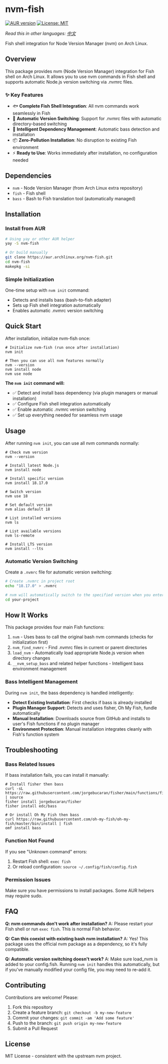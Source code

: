# nvm-fish

[![AUR version](https://img.shields.io/aur/version/nvm-fish?logo=arch-linux&logoColor=white)](https://aur.archlinux.org/packages/nvm-fish)
[![License: MIT](https://img.shields.io/badge/License-MIT-yellow.svg)](https://opensource.org/licenses/MIT)

*Read this in other languages: [中文](README_zh-CN.md)*

Fish shell integration for Node Version Manager (nvm) on Arch Linux.

## Overview

This package provides nvm (Node Version Manager) integration for Fish shell on Arch Linux. It allows you to use nvm commands in Fish shell and supports automatic Node.js version switching via .nvmrc files.

### ✨ Key Features

- 🐟 **Complete Fish Shell Integration**: All nvm commands work seamlessly in Fish
- 🎯 **Automatic Version Switching**: Support for .nvmrc files with automatic directory-based switching
- 🔧 **Intelligent Dependency Management**: Automatic bass detection and installation
- 📦 **Zero-Pollution Installation**: No disruption to existing Fish environment
- ⚡ **Ready to Use**: Works immediately after installation, no configuration needed

## Dependencies

- `nvm` - Node Version Manager (from Arch Linux extra repository)
- `fish` - Fish shell
- `bass` - Bash to Fish translation tool (automatically managed)

## Installation

### Install from AUR

```bash
# Using yay or other AUR helper
yay -S nvm-fish

# Or build manually
git clone https://aur.archlinux.org/nvm-fish.git
cd nvm-fish
makepkg -si
```

### Simple Initialization

One-time setup with `nvm init` command:
- Detects and installs bass (bash-to-fish adapter) 
- Sets up Fish shell integration automatically
- Enables automatic .nvmrc version switching

## Quick Start

After installation, initialize nvm-fish once:

```fish
# Initialize nvm-fish (run once after installation)
nvm init

# Then you can use all nvm features normally
nvm --version
nvm install node
nvm use node
```

**The `nvm init` command will:**
- ✅ Detect and install bass dependency (via plugin managers or manual installation)
- ✅ Configure Fish shell integration automatically
- ✅ Enable automatic .nvmrc version switching
- ✅ Set up everything needed for seamless nvm usage

## Usage

After running `nvm init`, you can use all nvm commands normally:

```fish
# Check nvm version
nvm --version

# Install latest Node.js
nvm install node

# Install specific version
nvm install 18.17.0

# Switch version
nvm use 18

# Set default version
nvm alias default 18

# List installed versions
nvm ls

# List available versions
nvm ls-remote

# Install LTS version
nvm install --lts
```

### Automatic Version Switching

Create a `.nvmrc` file for automatic version switching:

```bash
# Create .nvmrc in project root
echo "18.17.0" > .nvmrc

# nvm will automatically switch to the specified version when you enter the directory
cd your-project
```

## How It Works

This package provides four main Fish functions:

1. `nvm` - Uses bass to call the original bash nvm commands (checks for initialization first)
2. `nvm_find_nvmrc` - Find .nvmrc files in current or parent directories
3. `load_nvm` - Automatically load appropriate Node.js version when directory changes
4. `__nvm_setup_bass` and related helper functions - Intelligent bass environment management

### Bass Intelligent Management

During `nvm init`, the bass dependency is handled intelligently:

- **Detect Existing Installation**: First checks if bass is already installed
- **Plugin Manager Support**: Detects and uses fisher, Oh My Fish, fundle automatically
- **Manual Installation**: Downloads source from GitHub and installs to user's Fish functions if no plugin manager
- **Environment Protection**: Manual installation integrates cleanly with Fish's function system

## Troubleshooting

### Bass Related Issues

If bass installation fails, you can install it manually:

```fish
# Install fisher then bass
curl -sL https://raw.githubusercontent.com/jorgebucaran/fisher/main/functions/fisher.fish | source
fisher install jorgebucaran/fisher
fisher install edc/bass

# Or install Oh My Fish then bass
curl https://raw.githubusercontent.com/oh-my-fish/oh-my-fish/master/bin/install | fish
omf install bass
```

### Function Not Found

If you see "Unknown command" errors:

1. Restart Fish shell: `exec fish`
2. Or reload configuration: `source ~/.config/fish/config.fish`

### Permission Issues

Make sure you have permissions to install packages. Some AUR helpers may require sudo.

## FAQ

**Q: nvm commands don't work after installation?**
A: Please restart your Fish shell or run `exec fish`. This is normal Fish behavior.

**Q: Can this coexist with existing bash nvm installation?**
A: Yes! This package uses the official nvm package as a dependency, so it's fully compatible.

**Q: Automatic version switching doesn't work?**
A: Make sure load_nvm is added to your config.fish. Running `nvm init` handles this automatically, but if you've manually modified your config file, you may need to re-add it.

## Contributing

Contributions are welcome! Please:

1. Fork this repository
2. Create a feature branch: `git checkout -b my-new-feature`
3. Commit your changes: `git commit -am 'Add some feature'`
4. Push to the branch: `git push origin my-new-feature`
5. Submit a Pull Request

## License

MIT License - consistent with the upstream nvm project.